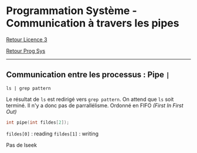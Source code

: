 # Programmation Système - Communication à travers les pipes

[Retour Licence 3](https://mcheungsen.github.io/cours/ "Licence 3")

[Retour Prog Sys](index.md)

---

## Communication entre les processus : Pipe `|`

`ls | grep pattern`

Le résultat de `ls` est redirigé vers `grep pattern`. On attend que `ls` soit terminé. Il n'y a donc pas de parrallélisme. Ordonné en FIFO *(First In First Out)*

```c
int pipe(int fildes[2]);
```
`fildes[0]` : reading
`fildes[1]` : writing

Pas de lseek